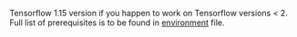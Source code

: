 Tensorflow 1.15 version if you happen to work on Tensorflow versions < 2.
Full list of prerequisites is to be found in [environment](environment.yml) file.